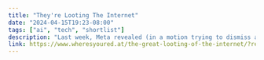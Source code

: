 ```yaml
---
title: "They're Looting The Internet"
date: "2024-04-15T19:23-08:00"
tags: ["ai", "tech", "shortlist"]
description: "Last week, Meta revealed (in a motion trying to dismiss an FTC anti-monopoly lawsuit) that Instagram made an astonishing $32.4 billion in advertising revenue in 2021. That figure becomes even more shocking when you consider Google`s YouTube made $28.8 billion in the same period. Bloomberg reports that the"
link: https://www.wheresyoured.at/the-great-looting-of-the-internet/?ref=ed-zitrons-wheres-your-ed-at-newsletter
---
```

